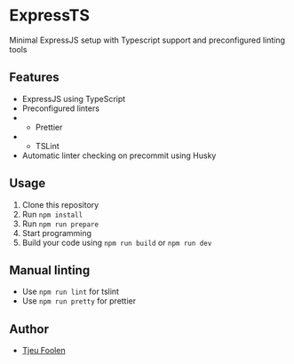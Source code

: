 # ExpressTS
Minimal ExpressJS setup with Typescript support and preconfigured linting tools

## Features
- ExpressJS using TypeScript
- Preconfigured linters
- - Prettier
- - TSLint
- Automatic linter checking on precommit using Husky

## Usage
1. Clone this repository
2. Run `npm install`
3. Run `npm run prepare`
4. Start programming
5. Build your code using `npm run build` or `npm run dev`

## Manual linting
- Use `npm run lint` for tslint
- Use `npm run pretty` for prettier

## Author
- [Tjeu Foolen](https://github.com/tjeufoolen)